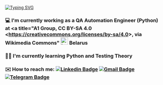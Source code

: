 <!-- ### Hi there 👋 -->

<!--
**KirillKovalkin/KirillKovalkin** is a ✨ _special_ ✨ repository because its `README.md` (this file) appears on your GitHub profile.

Here are some ideas to get you started:

- 🔭 I’m currently working on ...
- 🌱 I’m currently learning ...
- 👯 I’m looking to collaborate on ...
- 🤔 I’m looking for help with ...
- 💬 Ask me about ...
- 📫 How to reach me: ...
- 😄 Pronouns: ...
- ⚡ Fun fact: ...
-->


[![Typing SVG](https://readme-typing-svg.demolab.com?font=Fira+Code&size=25&pause=1000&random=false&width=800&lines=Hello%2C+my+name+is+Kirill+and+welcome+to+my+Github)](https://git.io/typing-svg)

### 💻 I'm currently working as a QA Automation Engineer (Python) at <a title="A1 Group, CC BY-SA 4.0 &lt;https://creativecommons.org/licenses/by-sa/4.0&gt;, via Wikimedia Commons" <img width="24" alt="Logo of A1" src="https://upload.wikimedia.org/wikipedia/commons/thumb/b/b2/Logo_of_A1.svg/32px-Logo_of_A1.svg.png"></a> Belarus

### 👨‍🎓 I'm currently learning Python and Testing Theory

### ✉️ How to reach me: [![Linkedin Badge](https://img.shields.io/badge/-LinkedIn-blue?style=flat-square&logo=Linkedin&logoColor=white&logoWidth=15&link=https://www.linkedin.com/in/kirill-kovalkin-07329982/)](https://www.linkedin.com/in/kirill-kovalkin-07329982/) [![Gmail Badge](https://img.shields.io/badge/-Gmail-d14836?style=flat-square&logo=Gmail&logoColor=white&logoWidth=15&link=mailto:kiryll.kovalkin@gmail.com)](mailto:kiryll.kovalkin@gmail.com) [![Telegram Badge](https://img.shields.io/badge/-Telegram-2AABEE?style=flat-square&logo=telegram&logoColor=FFFFFF&logoWidth=15&link=https://t.me/alohaguys)](https://t.me/alohaguys)
